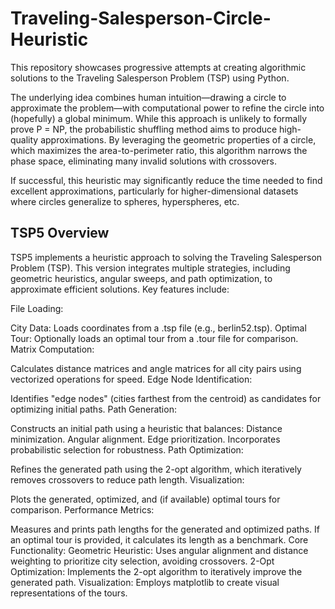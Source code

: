 # Traveling-Salesperson-Circle-Heuristic
This repository showcases progressive attempts at creating algorithmic solutions to the Traveling Salesperson Problem (TSP) using Python.

The underlying idea combines human intuition—drawing a circle to approximate the problem—with computational power to refine the circle into (hopefully) a global minimum. While this approach is unlikely to formally prove P = NP, the probabilistic shuffling method aims to produce high-quality approximations. By leveraging the geometric properties of a circle, which maximizes the area-to-perimeter ratio, this algorithm narrows the phase space, eliminating many invalid solutions with crossovers.

If successful, this heuristic may significantly reduce the time needed to find excellent approximations, particularly for higher-dimensional datasets where circles generalize to spheres, hyperspheres, etc.

## TSP5 Overview

TSP5 implements a heuristic approach to solving the Traveling Salesperson Problem (TSP). This version integrates multiple strategies, including geometric heuristics, angular sweeps, and path optimization, to approximate efficient solutions. Key features include:

File Loading:

City Data: Loads coordinates from a .tsp file (e.g., berlin52.tsp).
Optimal Tour: Optionally loads an optimal tour from a .tour file for comparison.
Matrix Computation:

Calculates distance matrices and angle matrices for all city pairs using vectorized operations for speed.
Edge Node Identification:

Identifies "edge nodes" (cities farthest from the centroid) as candidates for optimizing initial paths.
Path Generation:

Constructs an initial path using a heuristic that balances:
Distance minimization.
Angular alignment.
Edge prioritization.
Incorporates probabilistic selection for robustness.
Path Optimization:

Refines the generated path using the 2-opt algorithm, which iteratively removes crossovers to reduce path length.
Visualization:

Plots the generated, optimized, and (if available) optimal tours for comparison.
Performance Metrics:

Measures and prints path lengths for the generated and optimized paths. If an optimal tour is provided, it calculates its length as a benchmark.
Core Functionality:
Geometric Heuristic: Uses angular alignment and distance weighting to prioritize city selection, avoiding crossovers.
2-Opt Optimization: Implements the 2-opt algorithm to iteratively improve the generated path.
Visualization: Employs matplotlib to create visual representations of the tours.
